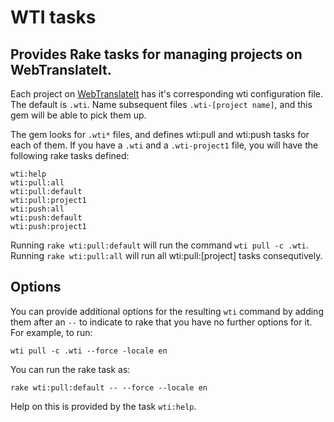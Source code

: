 # WTI tasks

## Provides Rake tasks for managing projects on WebTranslateIt.

Each project on [WebTranslateIt](http://webtranslateit.com) has it's corresponding wti configuration file.
The default is `.wti`. Name subsequent files `.wti-[project name]`, and this gem will
be able to pick them up.

The gem looks for `.wti*` files, and defines wti:pull and wti:push tasks for each
of them. If you have a `.wti` and a `.wti-project1` file, you will have the
following rake tasks defined:

    wti:help
    wti:pull:all
    wti:pull:default
    wti:pull:project1
    wti:push:all
    wti:push:default
    wti:push:project1

Running `rake wti:pull:default` will run the  command `wti pull -c .wti`. Running
`rake wti:pull:all` will run all wti:pull:[project] tasks consequtively.

## Options

You can provide additional options for the resulting `wti` command by adding
them after an `--` to indicate to rake that you have no further options for it.
For example, to run:

    wti pull -c .wti --force -locale en

You can run the rake task as:

    rake wti:pull:default -- --force --locale en

Help on this is provided by the task `wti:help`.